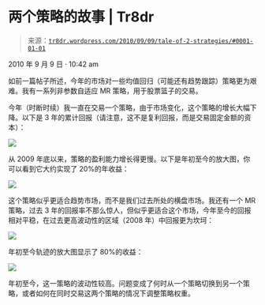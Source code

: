 <!--yml

类别：未分类

日期：2024-05-18 15:31:58

-->

# 两个策略的故事 | Tr8dr

> 来源：[`tr8dr.wordpress.com/2010/09/09/tale-of-2-strategies/#0001-01-01`](https://tr8dr.wordpress.com/2010/09/09/tale-of-2-strategies/#0001-01-01)

2010 年 9 月 9 日 · 10:42 am

如前一篇帖子所述，今年的市场对一些均值回归（可能还有趋势跟踪）策略更为艰难。我有一系列非参数自适应 MR 策略，用于股票篮子的交易。

今年（时断时续）我一直在交易一个策略，由于市场变化，这个策略的增长大幅下降。以下是 3 年的累计回报（请注意，这不是复利回报，而是交易固定金额的资本）：

![](https://tr8dr.wordpress.com/wp-content/uploads/2010/09/screen-shot-2010-09-09-at-11-46-42-am.png)

从 2009 年底以来，策略的盈利能力增长得更慢。以下是年初至今的放大图，你可以看到它大约实现了 20%的年收益：

![](https://tr8dr.wordpress.com/wp-content/uploads/2010/09/screen-shot-2010-09-09-at-10-40-54-am1.png)

这个策略似乎更适合趋势市场，而不是我们过去所处的横盘市场。我还有一个 MR 策略，过去 3 年的回报率不那么惊人，但似乎更适合这个市场，今年至今的回报相对平稳，在过去更高波动性的区域（2008 年）中回报更为坎坷：

![](https://tr8dr.wordpress.com/wp-content/uploads/2010/09/screen-shot-2010-09-09-at-11-47-08-am.png)

年初至今轨迹的放大图显示了 80%的收益：

![](https://tr8dr.wordpress.com/wp-content/uploads/2010/09/screen-shot-2010-09-09-at-10-54-13-am1.png)

年初至今，这一策略的波动性较高。问题变成了何时从一个策略切换到另一个策略，或者如何在同时交易这两个策略的情况下调整策略权重。
